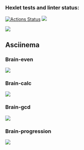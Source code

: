 ### Hexlet tests and linter status:

[![Actions Status](https://github.com/whoisdobraya/frontend-project-lvl1/workflows/hexlet-check/badge.svg)](https://github.com/whoisdobraya/frontend-project-lvl1/actions)
<a href="https://codeclimate.com/github/whoisdobraya/frontend-project-lvl1/maintainability"><img src="https://api.codeclimate.com/v1/badges/05e6980b2e5f8adad2b5/maintainability" /></a>

<a href='https://github.com/whoisdobraya/frontend-project-lvl1/actions'><img src='https://github.com/whoisdobraya/frontend-project-lvl1/actions/workflows/check-lint.yml/badge.svg'><a>

<h2>Asciinema</h2>
<h3>Brain-even</h3>
<a href="https://asciinema.org/a/osMKU5xp1v81ZTCKacaMGQtN2" target="_blank"><img src="https://asciinema.org/a/osMKU5xp1v81ZTCKacaMGQtN2.svg" /></a>
<h3>Brain-calc</h3>
<a href="https://asciinema.org/a/hqFg4qqHDvKTFXqIJP3ot0ESk" target="_blank"><img src="https://asciinema.org/a/hqFg4qqHDvKTFXqIJP3ot0ESk.svg" /></a>
<h3>Brain-gcd</h3>
<a href="https://asciinema.org/a/AxaF89QtTq9Ng6xLYj3yapWdS" target="_blank"><img src="https://asciinema.org/a/AxaF89QtTq9Ng6xLYj3yapWdS.svg" /></a>
<h3>Brain-progression</h3>
<a href="https://asciinema.org/a/fgvaO24u9ZDXVPkTY3S0t2G6E" target="_blank"><img src="https://asciinema.org/a/fgvaO24u9ZDXVPkTY3S0t2G6E.svg" /></a>
